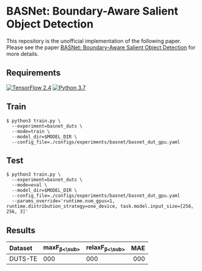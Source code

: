 # BASNet: Boundary-Aware Salient Object Detection

This repository is the unofficial implementation of the following paper. Please see the paper [BASNet: Boundary-Aware Salient Object Detection](https://openaccess.thecvf.com/content_CVPR_2019/html/Qin_BASNet_Boundary-Aware_Salient_Object_Detection_CVPR_2019_paper.html) for more details.

## Requirements
[![TensorFlow 2.4](https://img.shields.io/badge/TensorFlow-2.4-FF6F00?logo=tensorflow)](https://github.com/tensorflow/tensorflow/releases/tag/v2.4.0)
[![Python 3.7](https://img.shields.io/badge/Python-3.7-3776AB)](https://www.python.org/downloads/release/python-379/)

## Train
```shell
$ python3 train.py \
  --experiment=basnet_duts \
  --mode=train \
  --model_dir=$MODEL_DIR \
  --config_file=./configs/experiments/basnet/basnet_dut_gpu.yaml
```

## Test
```shell
$ python3 train.py \
  --experiment=basnet_duts \
  --mode=eval \
  --model_dir=$MODEL_DIR \
  --config_file=./configs/experiments/basnet/basnet_dut_gpu.yaml
  --params_override='runtime.num_gpus=1, runtime.distribution_strategy=one_device, task.model.input_size=[256, 256, 3]'
```

## Results
Dataset    | maxF<sub>β<\sub> | relaxF<sub>β<\sub>                              | MAE
:--------- | :----------- | :--------------------------------------- | -------:
DUTS-TE  | 000      | 000       | 000

